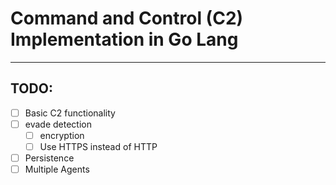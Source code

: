 # Command and Control (C2) Implementation in Go Lang
---
## TODO:
- [ ] Basic C2 functionality
- [ ] evade detection
	- [ ] encryption
	- [ ] Use HTTPS instead of HTTP
- [ ] Persistence
- [ ] Multiple Agents